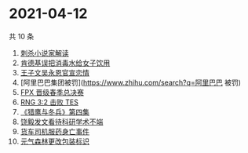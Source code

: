 # 2021-04-12

共 10 条

<!-- BEGIN ZHIHUSEARCH -->
<!-- 最后更新时间 Mon Apr 12 2021 01:17:19 GMT+0800 (China Standard Time) -->
1. [刺杀小说家解读](https://www.zhihu.com/search?q=刺杀小说家解读)
1. [肯德基误把消毒水给女子饮用](https://www.zhihu.com/search?q=肯德基消毒水)
1. [王子文吴永恩官宣恋情](https://www.zhihu.com/search?q=王子文吴永恩)
1. [阿里巴巴集团被罚](https://www.zhihu.com/search?q=阿里巴巴 被罚)
1. [FPX 晋级春季总决赛](https://www.zhihu.com/search?q=edg)
1. [RNG 3:2 击败 TES](https://www.zhihu.com/search?q=rng)
1. [《猎鹰与冬兵》第四集](https://www.zhihu.com/search?q=猎鹰与冬兵)
1. [饶毅发文看待科研学术不端](https://www.zhihu.com/search?q=饶毅)
1. [货车司机服药身亡事件](https://www.zhihu.com/search?q=货车司机服药身亡)
1. [元气森林更改包装标识](https://www.zhihu.com/search?q=元气森林改包装)
<!-- END ZHIHUSEARCH -->
